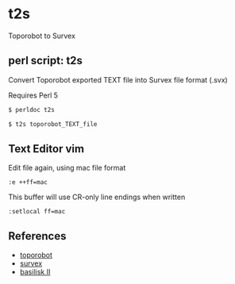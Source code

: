 # t2s

Toporobot to Survex

## perl script: t2s

Convert Toporobot exported TEXT file into Survex file format (.svx)

Requires Perl 5

```bash session
$ perldoc t2s

$ t2s toporobot_TEXT_file
```
## Text Editor vim 

Edit file again, using mac file format
```vim
:e ++ff=mac
```

This buffer will use CR-only line endings when written
```vim
:setlocal ff=mac
```

## References

* [toporobot](http://www.geo.uzh.ch/~heller/toporobot/index.html)
* [survex](https://survex.com/)
* [basilisk II](https://basilisk.cebix.net/)

